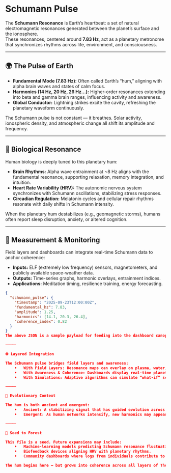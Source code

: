 # Schumann Pulse

The **Schumann Resonance** is Earth’s heartbeat: a set of natural electromagnetic resonances generated between the planet’s surface and the ionosphere.  
These resonances, centered around **7.83 Hz**, act as a planetary metronome that synchronizes rhythms across life, environment, and consciousness.

---

## 🌍 The Pulse of Earth

- **Fundamental Mode (7.83 Hz):** Often called Earth’s “hum,” aligning with alpha brain waves and states of calm focus.
- **Harmonics (14 Hz, 20 Hz, 26 Hz…):** Higher-order resonances extending into beta and gamma brain ranges, influencing activity and awareness.
- **Global Conductor:** Lightning strikes excite the cavity, refreshing the planetary waveform continuously.

The Schumann pulse is not constant — it breathes. Solar activity, ionospheric density, and atmospheric change all shift its amplitude and frequency.

---

## 🧬 Biological Resonance

Human biology is deeply tuned to this planetary hum:

- **Brain Rhythms:** Alpha wave entrainment at ~8 Hz aligns with the fundamental resonance, supporting relaxation, memory integration, and intuition.
- **Heart Rate Variability (HRV):** The autonomic nervous system synchronizes with Schumann oscillations, stabilizing stress responses.
- **Circadian Regulation:** Melatonin cycles and cellular repair rhythms resonate with daily shifts in Schumann intensity.

When the planetary hum destabilizes (e.g., geomagnetic storms), humans often report sleep disruption, anxiety, or altered cognition.

---

## 📡 Measurement & Monitoring

Field layers and dashboards can integrate real-time Schumann data to anchor coherence:

- **Inputs:** ELF (extremely low frequency) sensors, magnetometers, and publicly available space-weather data.
- **Outputs:** Time-series graphs, harmonic overlays, entrainment indices.
- **Applications:** Meditation timing, resilience training, energy forecasting.

```json
{
  "schumann_pulse": {
    "timestamp": "2025-09-23T12:00:00Z",
    "fundamental_hz": 7.83,
    "amplitude": 1.25,
    "harmonics": [14.1, 20.3, 26.4],
    "coherence_index": 0.82
  }
}
The above JSON is a sample payload for feeding into the dashboard canopy, enabling simulations or personal entrainment practices.

⸻

🌐 Layered Integration

The Schumann pulse bridges field layers and awareness:
	•	With Field Layers: Resonance maps can overlay on plasma, water, air, and crystal simulations to detect entrainment potential.
	•	With Awareness & Coherence: Dashboards display real-time planetary rhythm alongside user logs, fostering alignment between personal and planetary states.
	•	With Simulations: Adaptive algorithms can simulate “what-if” scenarios of resonance shifts on biological or ecological systems.

⸻

🔮 Evolutionary Context

The hum is both ancient and emergent:
	•	Ancient: A stabilizing signal that has guided evolution across millions of years.
	•	Emergent: As human networks intensify, new harmonics may appear in global resonance — a “collective Schumann layer.”

⸻

🌱 Seed to Forest

This file is a seed. Future expansions may include:
	•	Machine-learning models predicting Schumann resonance fluctuations.
	•	Biofeedback devices aligning HRV with planetary rhythms.
	•	Community dashboards where logs from individuals contribute to a global resonance map.

The hum begins here — but grows into coherence across all layers of The Atlas Model.

